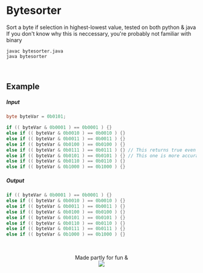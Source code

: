 # Bytesorter 
Sort a byte if selection in highest-lowest value, tested on both python & java<br>
If you don't know why this is neccessary, you're probably not familiar with binary
<br>
```
javac bytesorter.java
java bytesorter
```

<br>

## Example
##### Input

```java
byte byteVar = 0b0101;

if (( byteVar & 0b0001 ) == 0b0001 ) {}
else if (( byteVar & 0b0010 ) == 0b0010 ) {}
else if (( byteVar & 0b0011 ) == 0b0011 ) {}
else if (( byteVar & 0b0100 ) == 0b0100 ) {}
else if (( byteVar & 0b0111 ) == 0b0111 ) {} // This returns true even though
else if (( byteVar & 0b0101 ) == 0b0101 ) {} // This one is more accurate
else if (( byteVar & 0b0110 ) == 0b0110 ) {}
else if (( byteVar & 0b1000 ) == 0b1000 ) {}
```

##### Output
```java
if (( byteVar & 0b0001 ) == 0b0001 ) {}
else if (( byteVar & 0b0010 ) == 0b0010 ) {}
else if (( byteVar & 0b0011 ) == 0b0011 ) {}
else if (( byteVar & 0b0100 ) == 0b0100 ) {}
else if (( byteVar & 0b0101 ) == 0b0101 ) {}
else if (( byteVar & 0b0110 ) == 0b0110 ) {}
else if (( byteVar & 0b0111 ) == 0b0111 ) {}
else if (( byteVar & 0b1000 ) == 0b1000 ) {}
```

<br>
<p align="center"> 
  Made partly for fun & <br>
  <a href="https://java.com"> <img src="http://ForTheBadge.com/images/badges/made-with-java.svg"> </a>
</p>
